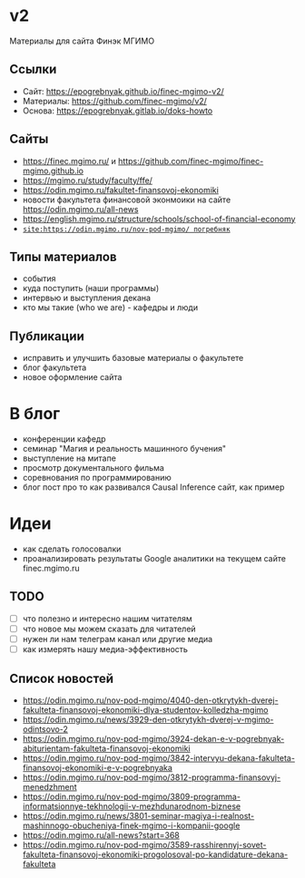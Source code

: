 # v2
Материалы для сайта Финэк МГИМО

## Cсылки

- Сайт: https://epogrebnyak.github.io/finec-mgimo-v2/
- Материалы: https://github.com/finec-mgimo/v2/
- Основа: https://epogrebnyak.gitlab.io/doks-howto

## Сайты

- https://finec.mgimo.ru/ и https://github.com/finec-mgimo/finec-mgimo.github.io
- https://mgimo.ru/study/faculty/ffe/
- https://odin.mgimo.ru/fakultet-finansovoj-ekonomiki
- новости факультета финансовой эконмоики на сайте https://odin.mgimo.ru/all-news
- https://english.mgimo.ru/structure/schools/school-of-financial-economy
- [`site:https://odin.mgimo.ru/nov-pod-mgimo/ погребняк`](https://github.com/finec-mgimo/v2/edit/main/README.md)

## Типы материалов

- события
- куда поступить (наши программы)
- интервью и выступления декана
- кто мы такие (who we are) - кафедры и люди

## Публикации

- исправить и улучшить базовые материалы о факультете
- блог факультета
- новое оформление сайта

# В блог 

- конференции кафедр
- семинар "Магия и реальность машинного бучения"
- выступление на митапе
- просмотр документального фильма
- соревнования по программированию
- блог пост про то как развивался Causal Inference caйт, как пример
 
# Идеи

- как сделать голосовалки 
- проанализировать результаты Google аналитики на текущем сайте finec.mgimo.ru

## TODO

- [ ] что полезно и интересно нашим читателям
- [ ] что новое мы можем сказать для читателей
- [ ] нужен ли нам телеграм канал или другие медиа
- [ ] как измерять нашу медиа-эффективность

## Список новостей

- https://odin.mgimo.ru/nov-pod-mgimo/4040-den-otkrytykh-dverej-fakulteta-finansovoj-ekonomiki-dlya-studentov-kolledzha-mgimo
- https://odin.mgimo.ru/news/3929-den-otkrytykh-dverej-v-mgimo-odintsovo-2
- https://odin.mgimo.ru/nov-pod-mgimo/3924-dekan-e-v-pogrebnyak-abiturientam-fakulteta-finansovoj-ekonomiki
- https://odin.mgimo.ru/nov-pod-mgimo/3842-intervyu-dekana-fakulteta-finansovoj-ekonomiki-e-v-pogrebnyaka
- https://odin.mgimo.ru/nov-pod-mgimo/3812-programma-finansovyj-menedzhment
- https://odin.mgimo.ru/nov-pod-mgimo/3809-programma-informatsionnye-tekhnologii-v-mezhdunarodnom-biznese
- https://odin.mgimo.ru/news/3801-seminar-magiya-i-realnost-mashinnogo-obucheniya-finek-mgimo-i-kompanii-google
- https://odin.mgimo.ru/all-news?start=368
- https://odin.mgimo.ru/nov-pod-mgimo/3589-rasshirennyj-sovet-fakulteta-finansovoj-ekonomiki-progolosoval-po-kandidature-dekana-fakulteta


